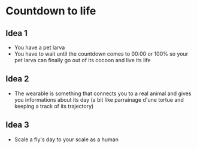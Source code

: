 # Countdown to life

## Idea 1 

- You have a pet larva 
- You have to wait until the countdown comes to 00:00 or 100% so your pet larva can finally go out of its cocoon and live its life

## Idea 2 

- The wearable is something that connects you to a real animal and gives you informations about its day (a bit like parrainage d'une tortue and keeping a track of its trajectory)

## Idea 3

- Scale a fly's day to your scale as a human 
